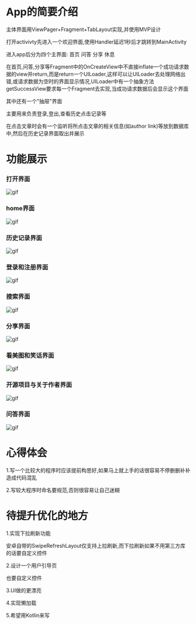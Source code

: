 # App的简要介绍

主体界面用ViewPager+Fragment+TabLayout实现,并使用MVP设计

打开activivty先进入一个欢迎界面,使用Handler延迟1秒后才跳转到MainActivity

进入app后分为四个主界面: 首页 问答 分享 休息

在首页,问答,分享等Fragment中的OnCreateView中不直接inflate一个成功请求数据的view并return,而是return一个UILoader,这样可以让UILoader去处理网络出错,或请求数据为空时的界面显示情况,UILoader中有一个抽象方法getSuccessView要求每一个Fragment去实现,当成功请求数据后会显示这个界面

其中还有一个"抽屉"界面

主要用来负责登录,登出,查看历史点击记录等

在点击文章时会有一个监听将所点击文章的相关信息(如author link)等放到数据库中,然后在历史记录界面取出并展示

# 功能展示

### 打开界面
![gif](https://github.com/OkAndGreat/PlayAndroid/blob/master/gif/open.gif)
### home界面
![gif](https://github.com/OkAndGreat/PlayAndroid/blob/master/gif/home.gif)
### 历史记录界面
![gif](https://github.com/OkAndGreat/PlayAndroid/blob/master/gif/History.gif)
### 登录和注册界面
![gif](https://github.com/OkAndGreat/PlayAndroid/blob/master/gif/login.gif)
### 搜索界面
![gif](https://github.com/OkAndGreat/PlayAndroid/blob/master/gif/search.gif)
### 分享界面
![gif](https://github.com/OkAndGreat/PlayAndroid/blob/master/gif/share.gif)
### 看美图和笑话界面
![gif](https://github.com/OkAndGreat/PlayAndroid/blob/master/gif/JokesAndGirls.gif)
### 开源项目与关于作者界面
![gif](https://github.com/OkAndGreat/PlayAndroid/blob/master/gif/OpenProjectsAndAboutAuthor.gif)
### 问答界面
![gif](https://github.com/OkAndGreat/PlayAndroid/blob/master/gif/question.gif)


# 心得体会

1.写一个比较大的程序时应该提前构思好,如果马上就上手的话很容易不停删删补补造成代码混乱

2.写较大程序时命名要规范,否则很容易让自己迷糊

# 待提升优化的地方

1.实现下拉刷新功能

安卓自带的SwipeRefreshLayout仅支持上拉刷新,而下拉刷新如果不用第三方库的话要自定义控件

2.设计一个用户引导页

也要自定义控件

3.UI做的更漂亮

4.实现懒加载

5.希望用Kotlin来写



